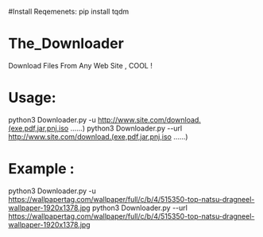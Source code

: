 #Install Reqemenets:
pip install tqdm

# The_Downloader
Download Files From Any Web Site , COOL !

# Usage:

python3 Downloader.py -u http://www.site.com/download.(exe,pdf,jar,pnj,iso ......)
python3 Downloader.py --url http://www.site.com/download.(exe,pdf,jar,pnj,iso ......)

# Example :
	
python3 Downloader.py -u https://wallpapertag.com/wallpaper/full/c/b/4/515350-top-natsu-dragneel-wallpaper-1920x1378.jpg
python3 Downloader.py --url https://wallpapertag.com/wallpaper/full/c/b/4/515350-top-natsu-dragneel-wallpaper-1920x1378.jpg
